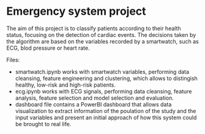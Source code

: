# Emergency system project

The aim of this project is to classify patients according to their health status, focusing on the detection of cardiac events. 
The decisions taken by the algorithm are based on the variables recorded by a smartwatch, such as ECG, blod pressure or heart rate. 

Files:
* smartwatch.ipynb works with smartwatch variables, performing data cleansing, feature engineering and clustering, which allows to distingish healthy, low-risk and high-risk patients.
* ecg.ipynb works with ECG signals, performing data cleansing, feature analysis, feature selection and model selection and evaluation. 
* dashboard file contains a PowerBI dashboard that allows data visualization to extract information of the poulation of the study and the input variables and present an initial approach of how this system could be brought to real life.
